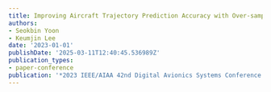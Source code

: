 ```yaml
---
title: Improving Aircraft Trajectory Prediction Accuracy with Over-sampling Technique
authors:
- Seokbin Yoon
- Keumjin Lee
date: '2023-01-01'
publishDate: '2025-03-11T12:40:45.536989Z'
publication_types:
- paper-conference
publication: '*2023 IEEE/AIAA 42nd Digital Avionics Systems Conference (DASC)*'
---
```

